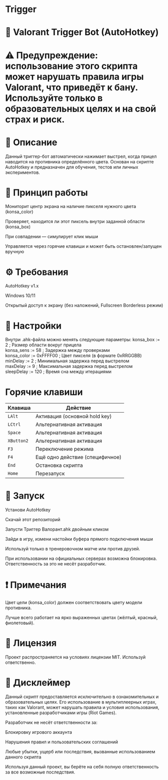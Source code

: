# Trigger
# 🎯 Valorant Trigger Bot (AutoHotkey)
# ⚠️ Предупреждение: использование этого скрипта может нарушать правила игры Valorant, что приведёт к бану. Используйте только в образовательных целях и на свой страх и риск.

# 📌 Описание
Данный триггер-бот автоматически нажимает выстрел, когда прицел наводится на противника определённого цвета. Основан на скрипте AutoHotkey и предназначен для обучения, тестов или личных экспериментов.

# 🧠 Принцип работы
Мониторит центр экрана на наличие пикселя нужного цвета (konsa_color)

Проверяет, находится ли этот пиксель внутри заданной области (konsa_box)

При совпадении — симулирует клик мыши

Управляется через горячие клавиши и может быть остановлен/запущен вручную

# ⚙️ Требования
AutoHotkey v1.x

Windows 10/11

Открытый доступ к экрану (без наложений, Fullscreen Borderless режим)

# 🔧 Настройки
Внутри .ahk-файла можно менять следующие параметры:
konsa_box     := 2         ; Размер области вокруг прицела<br>
konsa_sens    := 58        ; Задержка между проверками<br>
konsa_color   := 0xFFFF00  ; Цвет пикселя (в формате 0xRRGGBB)<br>
minDelay      := 2         ; Минимальная задержка перед выстрелом<br>
maxDelay      := 9         ; Максимальная задержка перед выстрелом<br>
sleepDelay    := 120       ; Время сна между итерациями<br>
# Горячие клавиши
| Клавиша    | Действие                        |
| ---------- | ------------------------------- |
| `LAlt`     | Активация (основной hold key)   |
| `LCtrl`    | Альтернативная активация        |
| `Space`    | Альтернативная активация        |
| `XButton2` | Альтернативная активация        |
| `F3`       | Переключение режима             |
| `F4`       | Ещё одно действие (специфичное) |
| `End`      | Остановка скрипта               |
| `Home`     | Перезапуск                      |

# 🚀 Запуск
Установи AutoHotkey

Скачай этот репозиторий

Запусти Триггер Валорант.ahk двойным кликом

Зайди в игру, измени настойки буфера прямого подключения мыши

Используй только в тренеровочном матче или против друзей.

При использовании на официальных серверах возможна блокировка.<br>
Ответственность за это не несёт разработчик.


# ❗ Примечания
Цвет цели (konsa_color) должен соответствовать цвету модели противника.

Лучше всего работает на ярко выраженных цветах (жёлтый, красный, фиолетовый).
# 📄 Лицензия
Проект распространяется на условиях лицензии MIT. Используй ответственно.

# 🛑 Дисклеймер
Данный скрипт предоставляется исключительно в ознакомительных и образовательных целях. Его использование в мультиплеерных играх, таких как Valorant, может нарушать правила и условия использования, установленные разработчиками игры (Riot Games).

Разработчик не несёт ответственности за:

Блокировку игрового аккаунта

Нарушения правил и пользовательских соглашений

Любые убытки, ущерб или последствия, вызванные использованием данного скрипта

Используя данный проект, вы берёте на себя полную ответственность за все возможные последствия.

